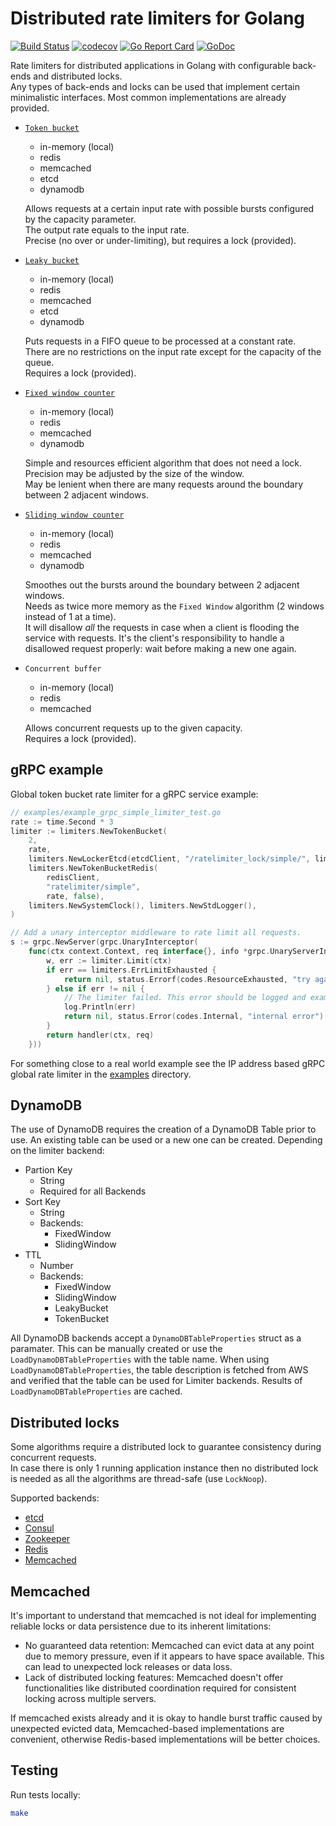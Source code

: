 # Distributed rate limiters for Golang 
[![Build Status](https://github.com/mennanov/limiters/actions/workflows/tests.yml/badge.svg)](https://github.com/mennanov/limiters/actions/workflows/tests.yml)
[![codecov](https://codecov.io/gh/mennanov/limiters/branch/master/graph/badge.svg?token=LZULu4i7B6)](https://codecov.io/gh/mennanov/limiters)
[![Go Report Card](https://goreportcard.com/badge/github.com/mennanov/limiters)](https://goreportcard.com/report/github.com/mennanov/limiters)
[![GoDoc](https://godoc.org/github.com/mennanov/limiters?status.svg)](https://godoc.org/github.com/mennanov/limiters)

Rate limiters for distributed applications in Golang with configurable back-ends and distributed locks.  
Any types of back-ends and locks can be used that implement certain minimalistic interfaces. 
Most common implementations are already provided.  

- [`Token bucket`](https://en.wikipedia.org/wiki/Token_bucket)
    - in-memory (local)
    - redis
    - memcached
    - etcd
    - dynamodb

    Allows requests at a certain input rate with possible bursts configured by the capacity parameter.  
    The output rate equals to the input rate.  
    Precise (no over or under-limiting), but requires a lock (provided).

- [`Leaky bucket`](https://en.wikipedia.org/wiki/Leaky_bucket#As_a_queue)
    - in-memory (local)
    - redis
    - memcached
    - etcd
    - dynamodb

    Puts requests in a FIFO queue to be processed at a constant rate.  
    There are no restrictions on the input rate except for the capacity of the queue.  
    Requires a lock (provided).

- [`Fixed window counter`](https://konghq.com/blog/how-to-design-a-scalable-rate-limiting-algorithm/)
    - in-memory (local)
    - redis
    - memcached
    - dynamodb

    Simple and resources efficient algorithm that does not need a lock.  
    Precision may be adjusted by the size of the window.  
    May be lenient when there are many requests around the boundary between 2 adjacent windows.

- [`Sliding window counter`](https://konghq.com/blog/how-to-design-a-scalable-rate-limiting-algorithm/)
    - in-memory (local)
    - redis
    - memcached
    - dynamodb

    Smoothes out the bursts around the boundary between 2 adjacent windows.  
    Needs as twice more memory as the `Fixed Window` algorithm (2 windows instead of 1 at a time).  
    It will disallow _all_ the requests in case when a client is flooding the service with requests.
    It's the client's responsibility to handle a disallowed request properly: wait before making a new one again.

- `Concurrent buffer`
    - in-memory (local)
    - redis
    - memcached
    
    Allows concurrent requests up to the given capacity.  
    Requires a lock (provided).

## gRPC example

Global token bucket rate limiter for a gRPC service example:
```go
// examples/example_grpc_simple_limiter_test.go
rate := time.Second * 3
limiter := limiters.NewTokenBucket(
    2,
    rate,
    limiters.NewLockerEtcd(etcdClient, "/ratelimiter_lock/simple/", limiters.NewStdLogger()),
    limiters.NewTokenBucketRedis(
        redisClient,
        "ratelimiter/simple",
        rate, false),
    limiters.NewSystemClock(), limiters.NewStdLogger(),
)

// Add a unary interceptor middleware to rate limit all requests.
s := grpc.NewServer(grpc.UnaryInterceptor(
    func(ctx context.Context, req interface{}, info *grpc.UnaryServerInfo, handler grpc.UnaryHandler) (resp interface{}, err error) {
        w, err := limiter.Limit(ctx)
        if err == limiters.ErrLimitExhausted {
            return nil, status.Errorf(codes.ResourceExhausted, "try again later in %s", w)
        } else if err != nil {
            // The limiter failed. This error should be logged and examined.
            log.Println(err)
            return nil, status.Error(codes.Internal, "internal error")
        }
        return handler(ctx, req)
    }))
```

For something close to a real world example see the IP address based gRPC global rate limiter in the 
[examples](examples/example_grpc_ip_limiter_test.go) directory.

## DynamoDB

The use of DynamoDB requires the creation of a DynamoDB Table prior to use. An existing table can be used or a new one can be created. Depending on the limiter backend:

* Partion Key
  - String
  - Required for all Backends
* Sort Key
  - String
  - Backends:
    - FixedWindow
    - SlidingWindow
* TTL
  - Number
  - Backends:
    - FixedWindow
    - SlidingWindow
    - LeakyBucket
    - TokenBucket

All DynamoDB backends accept a `DynamoDBTableProperties` struct as a paramater. This can be manually created or use the `LoadDynamoDBTableProperties` with the table name. When using `LoadDynamoDBTableProperties`, the table description is fetched from AWS and verified that the table can be used for Limiter backends. Results of `LoadDynamoDBTableProperties` are cached.

## Distributed locks

Some algorithms require a distributed lock to guarantee consistency during concurrent requests.  
In case there is only 1 running application instance then no distributed lock is needed 
as all the algorithms are thread-safe (use `LockNoop`).

Supported backends:
- [etcd](https://etcd.io/)
- [Consul](https://www.consul.io/)
- [Zookeeper](https://zookeeper.apache.org/)
- [Redis](https://redis.io/)
- [Memcached](https://memcached.org/)

## Memcached

It's important to understand that memcached is not ideal for implementing reliable locks or data persistence due to its inherent limitations:

- No guaranteed data retention: Memcached can evict data at any point due to memory pressure, even if it appears to have space available. This can lead to unexpected lock releases or data loss.
- Lack of distributed locking features: Memcached doesn't offer functionalities like distributed coordination required for consistent locking across multiple servers.

If memcached exists already and it is okay to handle burst traffic caused by unexpected evicted data, Memcached-based implementations are convenient, otherwise Redis-based implementations will be better choices.

## Testing

Run tests locally:
```bash
make
```
